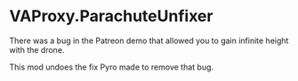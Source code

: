 # VAProxy.ParachuteUnfixer

There was a bug in the Patreon demo that allowed you to gain infinite height with the drone.

This mod undoes the fix Pyro made to remove that bug.
